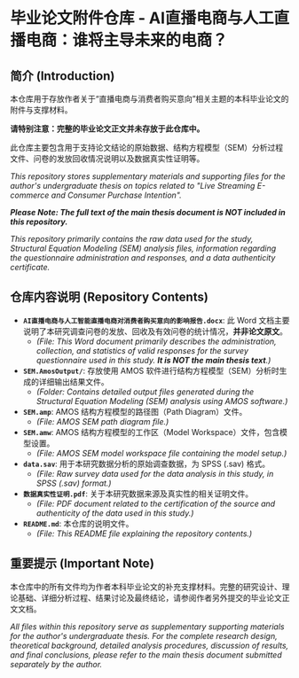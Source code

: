 # 毕业论文附件仓库 - AI直播电商与人工直播电商：谁将主导未来的电商？

## 简介 (Introduction)

本仓库用于存放作者关于“直播电商与消费者购买意向”相关主题的本科毕业论文的附件与支撑材料。

**请特别注意：完整的毕业论文正文并未存放于此仓库中。**

此仓库主要包含用于支持论文结论的原始数据、结构方程模型（SEM）分析过程文件、问卷的发放回收情况说明以及数据真实性证明等。

*This repository stores supplementary materials and supporting files for the author's undergraduate thesis on topics related to "Live Streaming E-commerce and Consumer Purchase Intention".*

***Please Note: The full text of the main thesis document is NOT included in this repository.***

*This repository primarily contains the raw data used for the study, Structural Equation Modeling (SEM) analysis files, information regarding the questionnaire administration and responses, and a data authenticity certificate.*

## 仓库内容说明 (Repository Contents)

* **`AI直播电商与人工智能直播电商对消费者购买意向的影响报告.docx`**: 此 Word 文档主要说明了本研究调查问卷的发放、回收及有效问卷的统计情况，**并非论文原文**。
    * *(File: This Word document primarily describes the administration, collection, and statistics of valid responses for the survey questionnaire used in this study. **It is NOT the main thesis text**.)*
* **`SEM.AmosOutput/`**: 存放使用 AMOS 软件进行结构方程模型（SEM）分析时生成的详细输出结果文件。
    * *(Folder: Contains detailed output files generated during the Structural Equation Modeling (SEM) analysis using AMOS software.)*
* **`SEM.amp`**: AMOS 结构方程模型的路径图（Path Diagram）文件。
    * *(File: AMOS SEM path diagram file.)*
* **`SEM.amw`**: AMOS 结构方程模型的工作区（Model Workspace）文件，包含模型设置。
    * *(File: AMOS SEM model workspace file containing the model setup.)*
* **`data.sav`**: 用于本研究数据分析的原始调查数据，为 SPSS (.sav) 格式。
    * *(File: Raw survey data used for the data analysis in this study, in SPSS (.sav) format.)*
* **`数据真实性证明.pdf`**: 关于本研究数据来源及真实性的相关证明文件。
    * *(File: PDF document related to the certification of the source and authenticity of the data used in this study.)*
* **`README.md`**: 本仓库的说明文件。
    * *(File: This README file explaining the repository contents.)*

## 重要提示 (Important Note)

本仓库中的所有文件均为作者本科毕业论文的补充支撑材料。完整的研究设计、理论基础、详细分析过程、结果讨论及最终结论，请参阅作者另外提交的毕业论文正文文档。

*All files within this repository serve as supplementary supporting materials for the author's undergraduate thesis. For the complete research design, theoretical background, detailed analysis procedures, discussion of results, and final conclusions, please refer to the main thesis document submitted separately by the author.*
